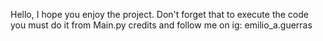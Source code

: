 Hello, I hope you enjoy the project. Don't forget that to execute the code you must do it from Main.py
credits and follow me on ig: emilio_a.guerras
